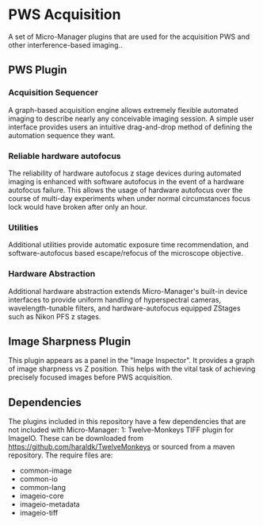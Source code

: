 # PWS Acquisition

A set of Micro-Manager plugins that are used for the acquisition PWS and other interference-based imaging..

## PWS Plugin

### Acquisition Sequencer  
A graph-based acquisition engine allows extremely flexible automated imaging to describe nearly any conceivable imaging session. A simple user interface provides
users an intuitive drag-and-drop method of defining the automation sequence they want.

### Reliable hardware autofocus  
The reliability of hardware autofocus z stage devices during automated imaging is enhanced with software autofocus in the event of a hardware autofocus failure. This allows the usage of hardware autofocus over the course of multi-day experiments when under normal circumstances focus lock would have broken after only an hour.

### Utilities  
Additional utilities provide automatic exposure time recommendation, and software-autofocus based escape/refocus of the microscope objective.

### Hardware Abstraction  
Additional hardware abstraction extends Micro-Manager's built-in device interfaces to provide uniform handling of hyperspectral cameras, wavelength-tunable filters, and hardware-autofocus equipped ZStages such as Nikon PFS z stages.

## Image Sharpness Plugin  
This plugin appears as a panel in the "Image Inspector". It provides a graph of image sharpness vs Z
position. This helps with the vital task of achieving precisely focused images before PWS acquisition.

## Dependencies  
The plugins included in this repository have a few dependencies that are not included with Micro-Manager:
1: Twelve-Monkeys TIFF plugin for ImageIO. These can be downloaded
from https://github.com/haraldk/TwelveMonkeys or sourced from a maven repository. The require files are:

- common-image
- common-io
- common-lang
- imageio-core
- imageio-metadata
- imageio-tiff

